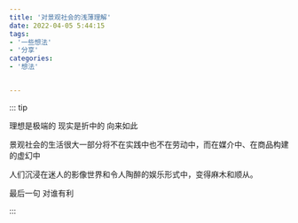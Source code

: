 ```yaml
---
title: '对景观社会的浅薄理解'
date: 2022-04-05 5:44:15
tags:
- '一些想法'
- '分享'
categories:
- '想法'


---
```


<!-- more -->

:::  tip

理想是极端的 现实是折中的 向来如此

景观社会的生活很大一部分将不在实践中也不在劳动中，而在媒介中、在商品构建的虚幻中

人们沉浸在迷人的影像世界和令人陶醉的娱乐形式中，变得麻木和顺从。

最后一句 对谁有利

:::







